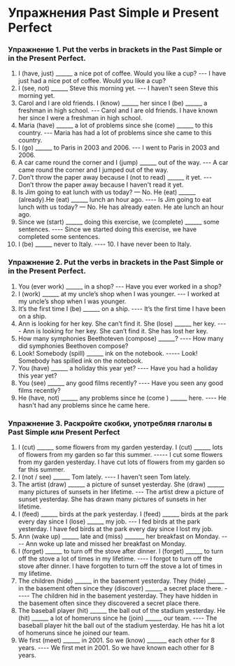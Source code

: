 # Упражнения Past Simple и Present Perfect

### Упражнение 1.  Put the verbs in brackets in the Past Simple or in the Present Perfect.

1. I (have, just) ______   a nice pot of coffee. Would you like a cup?  ---   I have just had a nice pot of coffee. Would you like a cup?
2. I (see, not) ______   Steve this morning yet. --- I haven't seen Steve this morning yet.
3.  Carol and I are old friends. I (know) ______   her since I (be) ______   a freshman in high school. --- Carol and I are old friends. I have known her since I were a freshman in high school.
4.  Maria (have) ______   a lot of problems since she (come) ______   to this country. --- Maria has had a lot of problems since she came to this country. 
5. I  (go) ______  to Paris in 2003 and 2006. --- I went to Paris in 2003 and 2006.
6.  A car came round the corner and I (jump) ______   out of the way. --- A car came round the corner and I jumped out of the way.
7.  Don’t throw the paper away because I (not to read) ______   it yet. --- Don’t throw the paper away because I haven't read it yet.
8.  Is Jim going to eat lunch with us today? — No. He (eat) ______   (already).He (eat) ______   lunch an hour ago. ---- Is Jim going to eat lunch with us today? — No. He has already eaten. He ate lunch an hour ago.
9.  Since we (start) ______   doing this exercise, we (complete) ______  some sentences. ---- Since we started doing this exercise, we have completed some sentences.
10. I (be) ______   never to Italy.  ---- 10. I have never been to Italy.

### Упражнение 2. Put the verbs in brackets in the Past Simple or in the Present Perfect.

1.  You (ever work) ______ in a shop? --- Have you ever worked in a shop? 
2.  I (work) ______ at my uncle’s shop when I was younger.  --- I worked at my uncle’s shop when I was younger.
3.  It’s the first time I (be) ______ on a ship. ---- It’s the first time I have been on a ship.
4.  Ann is looking for her key. She can’t find it. She (lose) ______ her key. ---- Ann is looking for her key. She can’t find it. She has lost her key.
5.  How many symphonies Beethoteven (compose) ______?  ---- How many did symphonies Beethoven compose?
6.  Look! Somebody (spill) ______ ink on the notebook. ----- Look! Somebody has spilled ink on the notebook.
7.  You (have) ______ a holiday this year yet? ---- Have you had a holiday this year yet?
8.  You (see) ______ any good films recently? ---- Have you seen any good films recently?
9. He (have, not) ______ any problems since he (come ) ______ here. ---- He hasn't had any problems since he came here.

### Упражнение 3. Раскройте скобки, употребляя глаголы в Past Simple или Present Perfect

1. I  (cut) ______ some flowers from my garden yesterday. I (cut) ______  lots of flowers from my garden so far this summer. ----- I cut some flowers from my garden yesterday. I have cut lots of flowers from my garden so far this summer.
2. I  (not / see) ______  Tom lately. ---- I  haven't seen Tom lately.
3. The artist (draw) ______  a picture of sunset yesterday. She (draw) ______ many pictures of sunsets in her lifetime. --- The artist drew a picture of sunset yesterday. She has drawn many pictures of sunsets in her lifetime.
4. I  (feed) ______ birds at the park yesterday. I (feed) ______  birds at the park every day since I (lose) ______  my job. --- I  fed birds at the park yesterday. I have fed birds at the park every day since I lost my job.
5. Ann (wake up) ______  late and (miss) _______ her breakfast on Monday. ---- Ann woke up late and missed her breakfast on Monday.
6. I (forget) ______  to turn off the stove after dinner. I (forget) ______  to turn off the stove a lot of times in my lifetime. ---- I forgot to turn off the stove after dinner. I have forgotten to turn off the stove a lot of times in my lifetime.
7.  The children (hide) ______ in the basement yesterday. They (hide) ______  in the basement often since they (discover) ______  a secret place there. ----- The children hid in the basement yesterday. They have hidden in the basement often since they discovered a secret place there.
8.  The baseball player (hit) ______ the ball out of the stadium yesterday. He (hit) ______ a lot of homeruns since he (join) ______  our team.  ---- The baseball player hit the ball out of the stadium yesterday. He has hit a lot of homeruns since he joined our team.
9.  We first (meet) ______ in 2001. So we (know) _______  each other for 8 years. ----  We first met in 2001. So we have known each other for 8 years.
